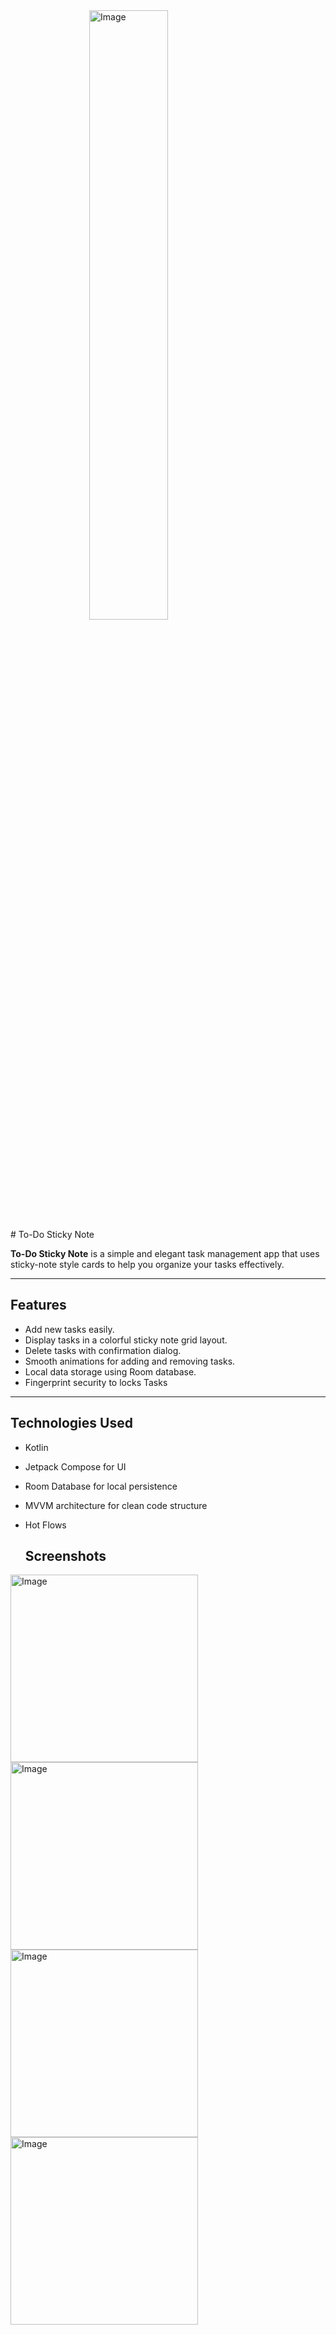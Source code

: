 <div>
<img 
  src="https://github.com/user-attachments/assets/76c9bc1a-e020-4a86-b1f0-8c7077c6718b" 
  style=" display: block;
  margin: auto;
  width: 50%;"  
  alt="Image" 
/>
</div>
# To-Do Sticky Note

**To-Do Sticky Note** is a simple and elegant task management app that uses sticky-note style cards to help you organize your tasks effectively.

---

## Features

- Add new tasks easily.
- Display tasks in a colorful sticky note grid layout.
- Delete tasks with confirmation dialog.
- Smooth animations for adding and removing tasks.
- Local data storage using Room database.
- Fingerprint security to locks Tasks

---

## Technologies Used

- Kotlin
- Jetpack Compose for UI
- Room Database for local persistence
- MVVM architecture for clean code structure
- Hot Flows

  ## Screenshots
  <div>

<img 
  src="https://github.com/user-attachments/assets/f7c1335a-2275-4514-91ff-494523d45e2b" 
  style="max-width: 100%; height: auto;" 
  width="300" 
  alt="Image" 
/>
<img 
  src="https://github.com/user-attachments/assets/1ecdd65f-c886-455c-9cae-1d27f2702c00" 
  style="max-width: 100%; height: auto;" 
  width="300" 
  alt="Image" 
/>
<img 
  src="https://github.com/user-attachments/assets/0f917aa9-bafe-4e9f-85f3-628c1c8c74b1" 
  style="max-width: 100%; height: auto;" 
  width="300" 
  alt="Image" 
/>
<img 
  src="https://github.com/user-attachments/assets/74d1b63f-9264-4db4-9ec5-47e1501a62ce" 
  style="max-width: 100%; height: auto;" 
  width="300" 
  alt="Image" 
/>
    
  </div>
